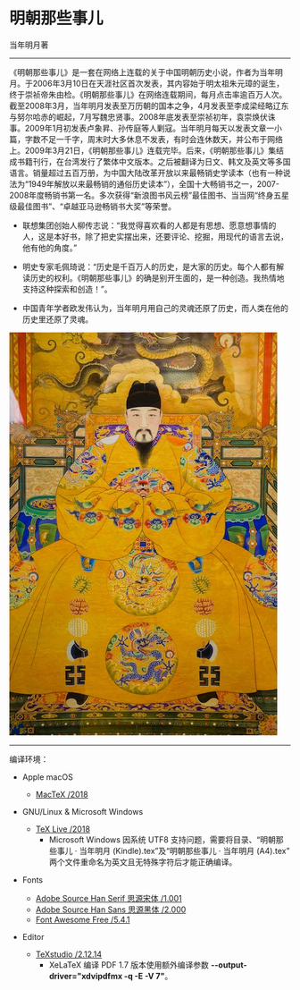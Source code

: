 # 明朝那些事儿
当年明月著

---
《明朝那些事儿》是一套在网络上连载的关于中国明朝历史小说，作者为当年明月。于2006年3月10日在天涯社区首次发表，其内容始于明太祖朱元璋的诞生，终于崇祯帝朱由检。《明朝那些事儿》在网络连载期间，每月点击率逾百万人次。截至2008年3月，当年明月发表至万历朝的国本之争，4月发表至李成梁经略辽东与努尔哈赤的崛起，7月写魏忠贤事。2008年底发表至崇祯初年，袁崇焕伏诛事。2009年1月初发表卢象昇、孙传庭等人剿寇。当年明月每天以发表文章一小篇，字数不足一千字，周末时大多休息不发表，有时会连休数天，并公布于网络上。2009年3月21日，《明朝那些事儿》连载完毕。后来，《明朝那些事儿》集结成书籍刊行，在台湾发行了繁体中文版本。之后被翻译为日文、韩文及英文等多国语言。销量超过五百万册，为中国大陆改革开放以来最畅销史学读本（也有一种说法为“1949年解放以来最畅销的通俗历史读本”），全国十大畅销书之一，2007-2008年度畅销书第一名。多次获得“新浪图书风云榜”最佳图书、当当网“终身五星级最佳图书”、“卓越亚马逊畅销书大奖”等荣誉。

+ 联想集团创始人柳传志说：“我觉得喜欢看的人都是有思想、愿意想事情的人，这是本好书，除了把史实摆出来，还要评论、挖掘，用现代的语言去说，他有他的角度。”

+ 明史专家毛佩琦说：“历史是千百万人的历史，是大家的历史。每个人都有解读历史的权利。《明朝那些事儿》的确是别开生面的，是一种创造。我热情地支持这种探索和创造！”。

+ 中国青年学者欧发伟认为，当年明月用自己的灵魂还原了历史，而人类在他的历史里还原了灵魂。


![明朝那些事儿 · 当年明月](https://github.com/M-Mono/m-mono.github.io/raw/master/images/Frontmatter_Stories-about-Ming-Dynasty.jpg)

---
编译环境：

+ Apple macOS
  - [MacTeX /2018](https://www.tug.org/mactex/)


+ GNU/Linux & Microsoft Windows
  - [TeX Live /2018](https://www.tug.org/texlive/)
    - Microsoft Windows 因系统 UTF8 支持问题，需要将目录、“明朝那些事儿 · 当年明月 (Kindle).tex”及“明朝那些事儿 · 当年明月 (A4).tex” 两个文件重命名为英文且无特殊字符后才能正确编译。 


+ Fonts
  - [Adobe Source Han Serif 思源宋体 /1.001](https://adobe.ly/SourceHanSerif)
  - [Adobe Source Han Sans 思源黑体 /2.000](https://adobe.ly/SourceHanSans)
  - [Font Awesome Free /5.4.1](https://fontawesome.com/)


+ Editor
  - [TeXstudio /2.12.14](https://www.texstudio.org/)
    - XeLaTeX 编译 PDF 1.7 版本使用额外编译参数 **--output-driver="xdvipdfmx -q -E -V 7"**。